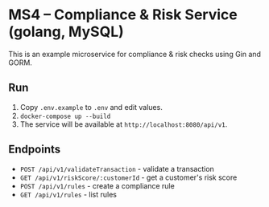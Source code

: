 # MS4 – Compliance & Risk Service (golang, MySQL)

This is an example microservice for compliance & risk checks using Gin and GORM.


## Run


1. Copy `.env.example` to `.env` and edit values.
2. `docker-compose up --build`
3. The service will be available at `http://localhost:8080/api/v1`.


## Endpoints


- `POST /api/v1/validateTransaction` - validate a transaction
- `GET /api/v1/riskScore/:customerId` - get a customer's risk score
- `POST /api/v1/rules` - create a compliance rule
- `GET /api/v1/rules` - list rules

